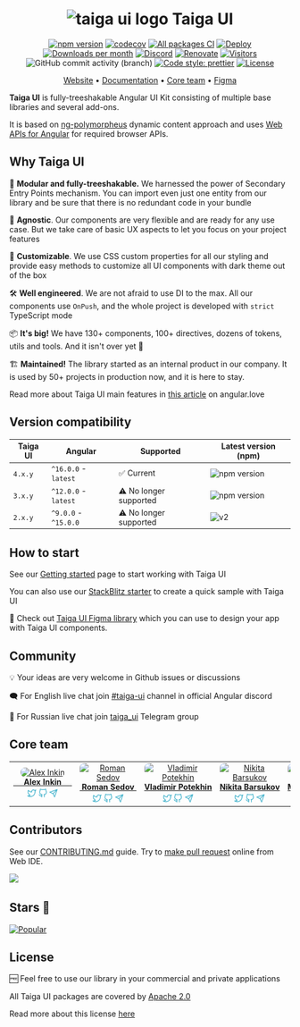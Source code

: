 <div align="center">

# <img src="projects/demo/src/assets/images/taiga.svg" alt="taiga ui logo" width="36px"> Taiga UI

[![npm version](https://img.shields.io/npm/v/@taiga-ui/cdk.svg)](https://npmjs.com/package/@taiga-ui/cdk)
[![codecov](https://codecov.io/gh/taiga-family/taiga-ui/branch/main/graphs/badge.svg)](https://app.codecov.io/gh/taiga-family/taiga-ui/tree/main/projects)
[![All packages CI](https://github.com/taiga-family/taiga-ui/actions/workflows/build.yml/badge.svg?branch=main)](https://github.com/taiga-family/taiga-ui/actions/workflows/build.yml)
[![Deploy](https://github.com/taiga-family/taiga-ui/actions/workflows/deploy-gh-pages.yml/badge.svg?branch=main)](https://github.com/taiga-family/taiga-ui/actions/workflows/deploy-gh-pages.yml)
[![Downloads per month](https://img.shields.io/npm/dm/@taiga-ui/cdk?color=dark-green)](https://www.npmjs.com/package/@taiga-ui/cdk)
[![Discord](https://img.shields.io/discord/748677963142135818?color=7289DA&label=%23taiga-ui&logo=discord&logoColor=white)](https://discord.gg/Us8d8JVaTg)
[![Renovate](https://img.shields.io/badge/renovate-configured-green?logo=renovatebot)](https://docs.renovatebot.com/)
[![Visitors](https://api.visitorbadge.io/api/visitors?path=https%3A%2F%2Fgithub.com%2Ftaiga-family%2Ftaiga-ui&label=Visitors&countColor=%232ccce4&style=plastic&labelStyle=lower)](https://visitorbadge.io/status?path=https%3A%2F%2Fgithub.com%2Ftaiga-family%2Ftaiga-ui)
![GitHub commit activity (branch)](https://img.shields.io/github/commit-activity/y/taiga-family/taiga-ui)
[![Code style: prettier](https://img.shields.io/badge/code_style-prettier-ff69b4.svg)](https://github.com/prettier/prettier)
[![License](https://img.shields.io/badge/License-Apache_2.0-blue.svg)](https://opensource.org/licenses/Apache-2.0)

[Website](https://taiga-ui.dev) • [Documentation](https://taiga-ui.dev/getting-started) • [Core team](#core-team) •
[Figma](https://www.figma.com/community/file/1220308188005380608)

</div>

**Taiga UI** is fully-treeshakable Angular UI Kit consisting of multiple base libraries and several add-ons.

It is based on [ng-polymorpheus](https://github.com/taiga-family/ng-polymorpheus) dynamic content approach and uses
[Web APIs for Angular](https://github.com/ng-web-apis) for required browser APIs.

## Why Taiga UI

🧩 **Modular and fully-treeshakable.** We harnessed the power of Secondary Entry Points mechanism. You can import even
just one entity from our library and be sure that there is no redundant code in your bundle

🧙 **Agnostic**. Our components are very flexible and are ready for any use case. But we take care of basic UX aspects
to let you focus on your project features

🦋 **Customizable**. We use CSS custom properties for all our styling and provide easy methods to customize all UI
components with dark theme out of the box

🛠 **Well engineered**. We are not afraid to use DI to the max. All our components use `OnPush`, and the whole project
is developed with `strict` TypeScript mode

📦 **It's big!** We have 130+ components, 100+ directives, dozens of tokens, utils and tools. And it isn't over yet 🚀

🏗 **Maintained!** The library started as an internal product in our company. It is used by 50+ projects in production
now, and it is here to stay.

Read more about Taiga UI main features in
[this article](https://angular.love/taiga-ui-is-a-new-angular-ui-kit-that-you-should-try) on angular.love

## Version compatibility

| Taiga UI | Angular              | Supported              | Latest version (npm)                                                                               |
| -------- | -------------------- | ---------------------- | -------------------------------------------------------------------------------------------------- |
| `4.x.y`  | `^16.0.0` - `latest` | ✅ Current             | ![npm version](https://img.shields.io/npm/v/@taiga-ui/cdk/latest?label=%40taiga-ui%2Fcdk%20~%20v4) |
| `3.x.y`  | `^12.0.0` - `latest` | ⚠️ No longer supported | ![npm version](https://img.shields.io/npm/v/@taiga-ui/cdk/v3-lts?label=%40taiga-ui%2Fcdk%20~%20v3) |
| `2.x.y`  | `^9.0.0` - `^15.0.0` | ⚠️ No longer supported | ![v2](https://img.shields.io/npm/v/@taiga-ui/cdk/v2-lts?label=%40taiga-ui%2Fcdk%20~%20v2)          |

## How to start

See our [Getting started](https://taiga-ui.dev/getting-started) page to start working with Taiga UI

You can also use our [StackBlitz starter](https://taiga-ui.dev/stackblitz) to create a quick sample with Taiga UI

🎨 Check out [Taiga UI Figma library](https://www.figma.com/community/file/1220308188005380608) which you can use to
design your app with Taiga UI components.

## Community

💡 Your ideas are very welcome in Github issues or discussions

🗨 For English live chat join [#taiga-ui](https://discord.gg/zrB2EdJjEy) channel in official Angular discord

💬 For Russian live chat join [taiga_ui](https://t.me/taiga_ui) Telegram group

## Core team

<table>
    <tr>
       <td align="center">
            <a href="https://twitter.com/waterplea"
                ><img
                    src="https://github.com/waterplea.png?size=200"
                    width="100"
                    style="margin-bottom: -4px; border-radius: 8px;"
                    alt="Alex Inkin"
                /><br /><b>&nbsp;&nbsp;&nbsp;&nbsp;&nbsp;Alex&nbsp;Inkin&nbsp;&nbsp;&nbsp;&nbsp;&nbsp;</b></a
            >
            <div style="margin-top: 4px">
                <a
                    href="https://twitter.com/waterplea"
                    title="Twitter"
                    ><img
                        width="16"
                        src="https://raw.githubusercontent.com/MarsiBarsi/readme-icons/main/twitter.svg"
                /></a>
                <a href="https://github.com/waterplea" title="Github"
                    ><img
                        width="16"
                        src="https://raw.githubusercontent.com/MarsiBarsi/readme-icons/main/github.svg"
                /></a>
                <a
                    href="https://t.me/waterplea"
                    title="Telegram"
                    ><img
                        width="16"
                        src="https://raw.githubusercontent.com/MarsiBarsi/readme-icons/main/send.svg"
                /></a>
            </div>
        </td>
        <td align="center">
            <a href="https://twitter.com/marsibarsi"
                ><img
                    src="https://github.com/marsibarsi.png?size=200"
                    width="100"
                    style="margin-bottom: -4px; border-radius: 8px;"
                    alt="Roman Sedov"
                /><br /><b>&nbsp;Roman&nbsp;Sedov&nbsp;</b></a
            >
            <div style="margin-top: 4px">
                <a
                    href="https://twitter.com/marsibarsi"
                    title="Twitter"
                    ><img
                        width="16"
                        src="https://raw.githubusercontent.com/MarsiBarsi/readme-icons/main/twitter.svg"
                /></a>
                <a
                    href="https://github.com/marsibarsi"
                    title="GitHub"
                    ><img
                        width="16"
                        src="https://raw.githubusercontent.com/MarsiBarsi/readme-icons/main/github.svg"
                /></a>
                <a
                    href="https://t.me/marsibarsi"
                    title="Telegram"
                    ><img
                        width="16"
                        src="https://raw.githubusercontent.com/MarsiBarsi/readme-icons/main/send.svg"
                /></a>
            </div>
        </td>
        <td align="center">
            <a href="https://github.com/vladimirpotekhin"
                ><img
                    src="https://github.com/vladimirpotekhin.png?size=200"
                    width="100"
                    style="margin-bottom: -4px; border-radius: 8px;"
                    alt="Vladimir Potekhin"
                /><br /><b>Vladimir&nbsp;Potekhin</b></a
            >
            <div style="margin-top: 4px">
                <a
                    href="https://twitter.com/v_potekhin"
                    title="Twitter"
                    ><img
                        width="16"
                        src="https://raw.githubusercontent.com/MarsiBarsi/readme-icons/main/twitter.svg"
                /></a>
                <a
                    href="https://github.com/vladimirpotekhin"
                    title="GitHub"
                    ><img
                        width="16"
                        src="https://raw.githubusercontent.com/MarsiBarsi/readme-icons/main/github.svg"
                /></a>
                <a
                    href="https://t.me/v_potekhin"
                    title="Telegram"
                    ><img
                        width="16"
                        src="https://raw.githubusercontent.com/MarsiBarsi/readme-icons/main/send.svg"
                /></a>
            </div>
        </td>
        <td align="center">
            <a href="https://www.linkedin.com/in/nsbarsukov/"
                ><img
                    src="https://github.com/nsbarsukov.png?size=200"
                    width="100"
                    style="margin-bottom: -4px; border-radius: 8px;"
                    alt="Nikita Barsukov"
                /><br /><b>Nikita&nbsp;Barsukov</b></a
            >
            <div style="margin-top: 4px">
                <a
                    href="https://twitter.com/nsbarsukov"
                    title="Twitter"
                    ><img
                        width="16"
                        src="https://raw.githubusercontent.com/MarsiBarsi/readme-icons/main/twitter.svg"
                /></a>
                <a
                    href="https://github.com/nsbarsukov"
                    title="GitHub"
                    ><img
                        width="16"
                        src="https://raw.githubusercontent.com/MarsiBarsi/readme-icons/main/github.svg"
                /></a>
                <a
                    href="https://t.me/nsbarsukov"
                    title="Telegram"
                    ><img
                        width="16"
                        src="https://raw.githubusercontent.com/MarsiBarsi/readme-icons/main/send.svg"
                /></a>
            </div>
        </td> 
        <td align="center">
            <a href="https://github.com/splincode"
                ><img
                    src="https://github.com/splincode.png?size=200"
                    width="100"
                    style="margin-bottom: -4px; border-radius: 8px;"
                    alt="Maksim Ivanov"
                /><br /><b>Maksim&nbsp;Ivanov</b></a
            >
            <div style="margin-top: 4px">
                <a
                    href="https://twitter.com/splincodewd"
                    title="Twitter"
                    ><img
                        width="16"
                        src="https://raw.githubusercontent.com/MarsiBarsi/readme-icons/main/twitter.svg"
                /></a>
                <a
                    href="https://github.com/splincode"
                    title="GitHub"
                    ><img
                        width="16"
                        src="https://raw.githubusercontent.com/MarsiBarsi/readme-icons/main/github.svg"
                /></a>
                <a
                    href="https://t.me/splincode"
                    title="Telegram"
                    ><img
                        width="16"
                        src="https://raw.githubusercontent.com/MarsiBarsi/readme-icons/main/send.svg"
                /></a>
            </div>
        </td>
        <td align="center">
            <a href="https://github.com/mdlufy"
                ><img
                    src="https://github.com/mdlufy.png?size=200"
                    width="100"
                    style="margin-bottom: -4px; border-radius: 8px;"
                    alt="German Panov"
                /><br /><b>German&nbsp;Panov</b></a
            >
            <div style="margin-top: 4px">
                <a
                    href="https://twitter.com/mdlufy_"
                    title="Twitter"
                    ><img
                        width="16"
                        src="https://raw.githubusercontent.com/MarsiBarsi/readme-icons/main/twitter.svg"
                /></a>
                <a
                    href="https://github.com/mdlufy"
                    title="GitHub"
                    ><img
                        width="16"
                        src="https://raw.githubusercontent.com/MarsiBarsi/readme-icons/main/github.svg"
                /></a>
                <a
                    href="https://t.me/mdlufy"
                    title="Telegram"
                    ><img
                        width="16"
                        src="https://raw.githubusercontent.com/MarsiBarsi/readme-icons/main/send.svg"
                /></a>
            </div>
        </td>
    </tr>
</table>

## Contributors

See our [CONTRIBUTING.md](/CONTRIBUTING.md) guide. Try to [make pull request](https://github.dev/taiga-family/taiga-ui)
online from Web IDE.

<a href="https://github.com/taiga-family/taiga-ui/graphs/contributors">
  <img src="https://contrib.rocks/image?repo=taiga-family/taiga-ui" />
</a>

## Stars 🌟

[![Popular](https://starchart.cc/taiga-family/taiga-ui.svg?variant=adaptive)](https://starchart.cc/taiga-family/taiga-ui)

## License

🆓 Feel free to use our library in your commercial and private applications

All Taiga UI packages are covered by [Apache 2.0](/LICENSE)

Read more about this license [here](https://choosealicense.com/licenses/apache-2.0/)
